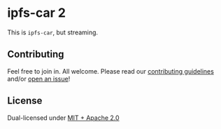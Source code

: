 # ipfs-car 2

This is `ipfs-car`, but streaming.

## Contributing

Feel free to join in. All welcome. Please read our [contributing guidelines](https://github.com/web3-storage/ipfs-car2/blob/main/CONTRIBUTING.md) and/or [open an issue](https://github.com/web3-storage/ipfs-car2/issues)!

## License

Dual-licensed under [MIT + Apache 2.0](https://github.com/web3-storage/ipfs-car2/blob/main/LICENSE.md)

